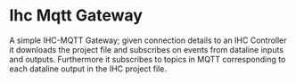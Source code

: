 Ihc Mqtt Gateway
================

A simple IHC-MQTT Gateway; given connection details to an IHC Controller it downloads the project
file and subscribes on events from dataline inputs and outputs. Furthermore it subscribes to topics
in MQTT corresponding to each dataline output in the IHC project file.


